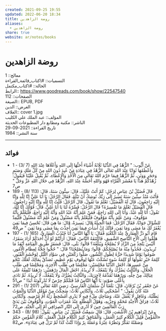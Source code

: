 ```yaml
---  
created: 2021-09-25 19:55  
updated: 2022-06-20 18:34  
title: روضة الزاهدين  
aliases:  
  - روضة الزاهدين  
share: true  
website: ar/notes/books  
---  
```

  
# روضة الزاهدين  
  
معالج:: 1  
التسميات:: #\كتاب_قائمة_القراءة  
الحالة:: #\كتاب_مكتمل  
الرابط:: <https://www.goodreads.com/book/show/22547540>  
الصفحات:: 112  
الصيغة:: EPUB, PDF  
الغرض:: الدين  
الغلاف:: cover 1.jpg  
المؤلف:: عبد الملك علي الكليب  
الناشر:: مكتبة ومطابع دار المطبوعات الحديثة  
تاريخ القراءة:: 2021-09-29  
سنة النشر:: 1984  
  
---  
  
## فوائد  
  
- 1 - (3/ 7) عَنْ أَيُّوب: " الزُّهْدُ فِي الدُّنْيَا ثَلَاثَةُ أَشْيَاءَ أَحَبُّهَا إِلَى اللهِ وَأَعْلَاهَا عِنْدَ اللهِ وَأَعْظَمُهَا ثَوَابًا عِنْدَ اللهِ تَعَالَى الزُّهْدُ فِي عِبَادَةِ مَنْ عُبِدَ دُونَ اللهِ مِنْ كُلِّ مَلَكٍ وَصَنَمٍ وَحَجَرٍ وَوَثَنٍ، ثُمَّ الزُّهْدُ فِيمَا حَرَّمَ اللهُ تَعَالَى مِنَ الْأَخْذِ وَالْإِعْطَاءِ، ثُمَّ يُقْبِلُ عَلَيْنَا فَيَقُولُ: زُهْدُكُمْ هَذَا يَا مَعْشَرَ الْقُرَّاءِ فَهُوَ وَاللهِ أَخَسُّهُ عِنْدَ اللهِ، الزُّهْدُ فِي حَلَالِ اللهِ عَزَّ وَجَلَّ " ص7  
- 189 - (8/ 113) قَالَ فُضَيْلُ بْنُ عِيَاضٍ لِرَجُلٍ: كَمْ أَتَتْ عَلَيْكَ، قَالَ: سِتُّونَ سَنَةً، قَالَ: فَأَنْتَ مُنْذُ سِتِّينَ سَنَةً تَسِيرُ إِلَى رَبِّكَ تُوشِكُ أَنْ تَبْلُغَ، فَقَالَ الرَّجُلُ: يَا أَبَا عَلِيٍّ إِنَّا لِلَّهِ وَإِنَّا إِلَيْهِ رَاجِعُونَ، قَالَ لَهُ الْفُضَيْلُ: تَعْلَمُ مَا تَقُولُ، قَالَ الرَّجُلُ: قُلْتُ إِنَّا لِلَّهِ وَإِنَّا إِلَيْهِ رَاجِعُونَ. قَالَ الْفُضَيْلُ تَعْلَمُ مَا تَفْسِيرُهُ؟ قَالَ الرَّجُلُ: فَسِّرْهُ لَنَا يَا أَبَا عَلِيٍّ، قَالَ: قَوْلُكَ إِنَّا لِلَّهُ، تَقُولُ: أَنَا لِلَّهِ عَبْدٌ، وَأَنَا إِلَى اللهِ رَاجِعٌ، فَمَنْ عَلِمَ أَنَّهُ عَبْدُ اللهِ وَأَنَّهُ إِلَيْهِ رَاجِعٌ، فَلْيَعْلَمْ بِأَنَّهُ مَوْقُوفٌ، وَمَنْ عَلِمَ بِأَنَّهُ مَوْقُوفٌ فَلْيَعْلَمْ بِأَنَّهُ مَسْئُولٌ وَمَنْ عَلِمَ أَنَّهُ مَسْئُولٌ فَلْيُعِدَّ للسُّؤَالَ جَوَابًا، فَقَالَ الرَّجُلُ: فَمَا الْحِيلَةُ قَالَ: يَسِيرَةٌ، قَالَ: مَا هِيَ قَالَ: تُحْسِنُ فِيمَا بَقِيَ يُغْفَرُ لَكَ مَا مَضَى وَمَا بَقِيَ، فَإِنَّكَ إِنْ أَسَأْتَ فِيمَا بَقِيَ أُخِذْتَ بِمَا مَضَى وَمَا بَقِيَ " ص49  
- 197 - (1/ 165) قَامَ أَبُو ذَرٍّ الْغِفَارِيُّ عِنْدَ الْكَعْبَةِ فَقَالَ: يَا أَيُّهَا النَّاسُ أَنَا جُنْدُبٌ الْغِفَارِيُّ، هَلُمُّوا إِلَى الْأَخِ النَّاصِحِ الشَّفِيقِ، فَاكْتَنَفَهُ النَّاسُ، فَقَالَ: أَرَأَيْتُمْ لَوْ أَنَّ أَحَدَكُمْ أَرَادَ سَفَرًا، أَلَيْسَ يَتَّخِذُ مِنَ الزَّادِ لَا يُصْلِحُهُ وَيُبَلِّغُهُ؟ قَالُوا: بَلَى، قَالَ: فَسَفَرُ طَرِيقِ الْقِيَامَةِ أَبْعَدُ مَا تُرِيدُونَ، فَخُذُوا مِنْهُ مَا يُصْلِحُكُمْ، قَالُوا: وَمَا يُصْلِحُنَا؟ قَالَ: " حُجُّوا حَجَّةً لِعِظَامِ الْأُمُورِ، صُومُوا يَوْمًا شَدِيدًا حَرُّهُ لِطُولِ النُّشُورِ، صَلُّوا رَكْعَتَيْنِ فِي سَوَّادِ اللَّيْلِ لِوَحْشَةِ الْقُبُورِ، كَلِمَةُ خَيْرٍ تَقُولُهَا أَوْ كَلِمَةُ سُوءٍ تَسْكُتُ عَنْهَا لِوقُوفِ يَوْمٍ عَظِيمٍ، تَصَدَّقْ بِمَالِكَ لَعَلَّكَ تَنْجُو مِنْ عَسِيرِهَا، اجْعَلِ الدُّنْيَا مَجْلِسَيْنِ: مَجْلِسًا فِي طَلَبِ الْآخِرَةِ، وَمَجْلِسًا فِي طَلَبِ الْحَلَالِ، وَالثَّالِثُ يَضُرُّكَ وَلَا يَنْفَعُكَ، لَا تُرِيدُهُ. اجْعَلِ الْمَالَ دِرْهَمَيْنِ: دِرْهَمًا تُنْفِقُهُ عَلَى عِيَالِكَ مِنْ حِلِّهِ، وَدِرْهَمًا تُقَدِّمُهُ لِآخِرَتِكَ، وَالثَّالِثُ يَضُرُّكَ وَلَا يَنْفَعُكَ، لَا تُرِيدُهُ. ثُمَّ نَادَى بِأَعْلَى صَوْتِهِ: يَا أَيُّهَا النَّاسُ قَدْ قَتَلَكُمْ حِرْصٌ لَا تُدْرِكُونَهُ أَبَدًا " ص51  
- 291 - (1/ 207) عَنْ جَعْفَر بْنُ بُرْقَانَ، قَالَ: بَلَغَنَا أَنَّ سَلْمَانَ الْفَارِسِيَّ، رَضِيَ اللهُ تَعَالَى عَنْهُ كَانَ يَقُولُ: " أَضْحَكَنِي ثَلَاثٌ، وَأَبْكَانِي ثَلَاثٌ: ضَحِكْتُ مِنْ مُؤَمَّلِ الدُّنْيَا وَالْمَوْتُ يَطْلُبُهُ، وَغَافِلٍ لَا يُغْفَلُ عَنْهُ، وَضَاحِكٍ مِلْءَ فِيهِ لَا يَدْرِي أَمُسْخِطٌ رَبَّهُ أَمْ مُرْضِيهِ. وَأَبْكَانِي ثَلَاثٌ: فِرَاقُ الْأَحِبَّةِ مُحَمَّدٍ وَحِزْبِهِ، وَهَوْلُ الْمَطْلَعِ عِنْدَ غَمَرَاتِ الْمَوْتِ، وَالْوُقُوفُ بَيْنَ يَدَيْ رَبِّ الْعَالَمِينَ حِينَ لَا أَدْرِي إِلَى النَّارِ انْصِرَافِي أَمْ إِلَى الْجَنَّةِ. ص72  
- 343 - (8/ 98) وعَنْ إِبْرَاهِيم بْنُ الْأَشْعَثِ، قَالَ: قَالَ سَمِعْتُ فُضَيْلَ بْنَ عِيَاضٍ، يَقُولُ: «الْمُؤْمِنُ قَلِيلُ الْكَلَامِ كَثِيرُ الْعَمَلِ، وَالْمُنَافِقُ كَثِيرُ الْكَلَامِ قَلِيلُ الْعَمَلِ، كَلَامُ الْمُؤْمِنِ حَكَمٌ وَصَمْتُهُ تَفَكُّرٌ وَنَظَرُهُ عِبْرَةٌ وَعَمَلُهُ بِرٌ وَإِذَا كُنْتُ كَذَا لَمْ تَزَلْ فِي عِبَادَةٍ». ص82  
